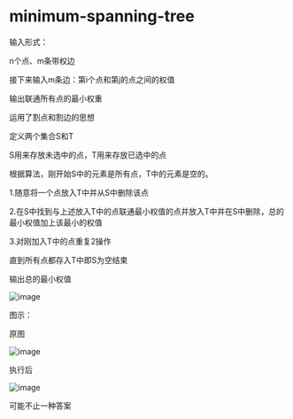 # minimum-spanning-tree

输入形式：

n个点、m条带权边

接下来输入m条边：第i个点和第j的点之间的权值

输出联通所有点的最小权重

运用了割点和割边的思想

定义两个集合S和T

S用来存放未选中的点，T用来存放已选中的点

根据算法，刚开始S中的元素是所有点，T中的元素是空的。

1.随意将一个点放入T中并从S中删除该点

2.在S中找到与上述放入T中的点联通最小权值的点并放入T中并在S中删除，总的最小权值加上该最小的权值

3.对刚加入T中的点重复2操作

直到所有点都存入T中即S为空结束

输出总的最小权值


![image](https://user-images.githubusercontent.com/68764044/172040192-22e49688-904c-41e7-8c72-b444bfd094f9.png)

图示：

原图

![image](https://user-images.githubusercontent.com/68764044/172040224-725eaa17-376f-419d-9add-68b12701ca09.png)

执行后

![image](https://user-images.githubusercontent.com/68764044/172040245-f6d5e2ca-80e7-4a14-bcfc-7a373d2e1091.png)

可能不止一种答案
